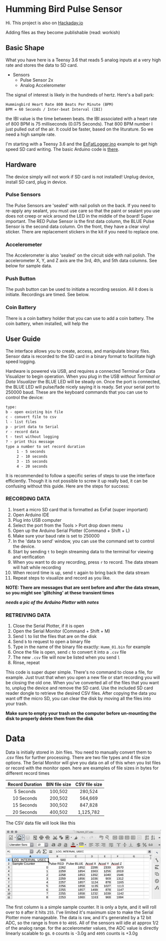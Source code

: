 # Humming Bird Pulse Sensor

Hi.
This project is also on [Hackaday.io](https://hackaday.io/project/184261-hummingbird-heartbeats)

Adding files as they become publishable (read: workish)

## Basic Shape
What you have here is a Teensy 3.6 that reads 5 analog inputs at a very high rate and stores the data to SD card. 

-	Sensors
	- Pulse Sensor 2x
	- Analog Accelerometer

The signal of interest is likely in the hundreds of hertz. Here's a ball park:

	Hummingbird Heart Rate 800 Beats Per Minute (BPM)
	BPM = 60 Seconds / Inter-beat Interval (IBI)

the IBI value is the time between beats. the IBI associated with a heart rate of 800 BPM is 75 milliseconds (0.075 Seconds). That 800 BPM number I just pulled out of the air. It could be faster, based on the liturature. So we need a high sample rate. 

I'm starting with a Teensy 3.6 and the [ExFatLogger.ino](https://github.com/greiman/SdFat/tree/master/examples/ExFatLogger) example to get high speed SD card writing. The basic Arduino code is [there](https://github.com/biomurph/DINACON_Hummingbird_Heartbeats/tree/2022/2022/Arduino/humm_beat_sensor_01).

## Hardware
The device simply will not work if SD card is not installed! Unplug device, install SD card, plug in device.

### Pulse Sensors
The Pulse Sensors are 'sealed' with nail polish on the back. If you need to re-apply any sealant, you must use care so that the paint or sealant you use does not creep or wick around the LED in the middle of the board! Super important.
The RED Pulse Sensor is the first data column, the BLUE Pulse Sensor is the second data column.
On the front, they have a clear vinyl sticker. There are replacement stickers in the kit if you need to replace one.
### Accelerometer
The Accelerometer is also 'sealed' on the circuit side with nail polish. The accelerometer X, Y, and Z axis are the 3rd, 4th, and 5th data columns. See below for sample data.
### Push Button
The push button can be used to initiate a recording session. All it does is initiate. Recordings are timed. See below.
### Coin Battery
There is a coin battery holder that you can use to add a coin battery. The coin battery, when installed, will help the 
## User Guide

The interface allows you to create, access, and manipulate binary files. Sensor data is recorded to the SD card in a binary format to facilitate high speed logging.

Hardware is powered via USB, and requires a connected Terminal or Data Visualizer to begin operation.  When you plug in the USB *without Terminal or Data Visualizer* the BLUE LED will be steady on. Once the port is connected, the BLUE LED will pulse/fade nicely saying it is ready. Set your serial port to 250000 baud. These are the keyboard commands that you can use to control the device:

	type: 
	b - open existing bin file
	c - convert file to csv
	l - list files
	p - print data to Serial
	r - record data
	t - test without logging
	? - print this message
	type a number to set record duration
		 1 - 5 seconds
		 2 - 10 seconds
		 3 - 15 seconds
		 4 - 20 seconds

It is recommended to follow a specific series of steps to use the interface efficiently. Though it is not possible to screw it up really bad, it can be confusing without this guide. Here are the steps for success:
### RECORDING DATA

1. Insert a micro SD card that is formatted as ExFat (super important)
2. Open Arduino IDE
3. Plug into USB computer
4. Select the port from the Tools > Port drop down menu
5. Open up the Arduino Serial Plotter (Command + Shift + L)
6. Make sure your baud rate is set to 250000
7. In the 'data to send' window, you can use the command set to control the device.
8. Start by sending `t` to begin streaming data to the terminal for viewing and verification
9. When you want to do any recording, press `r` to record. The data stream will halt while recording
10. When record time is up, send `t` again to bring back the data stream
11. Repeat steps to visualize and record as you like.

**NOTE: There are messages that are sent before and after the data stream, so you might see 'glitching' at these transient times**

***needs a pic of the Arduino Plotter with notes***

### RETREIVING DATA

1. Close the Serial Plotter, if it is open
2. Open the Serial Monitor (Command + Shift + M)
3. Send `l` to list the files that are on the disk
4. Send `b` to request to open a binary file
5. Type in the name of the binary file exactly: `Humm_01.bin` for example
6. Once the file is open, send `c` to convert it into a `.csv` file
7. The new `.csv` file will now be listed when you send `l`
8. Rinse, repeat

This code is super duper simple. There's no command to close a file, for example. Just trust that when you open a new file or start recording you will be closing the old one. When you've converted all of the files that you want to, unplug the device and remove the SD card. Use the included SD card reader dongle to retrieve the desired CSV files.
After copying the data you want off the micro SD, you can clear the disk by moving all the files into your trash.

**Make sure to empty your trash on the computer before un-mounting the disk to properly delete them from the disk**

# Data
Data is initially stored in .bin files. You need to manually convert them to .csv files for further processing.
There are two file types and 4 file size options. The Serial Monitor will give you data on all of this when you list files or record with the monitor open. here are examples of file sizes in bytes for different record times

Record Duration | BIN file size | CSV file size
:--------------:|:-------------:|:------------:
5 Seconds  |  100,502  |   280,524   |
10 Seconds |  200,502  |   564,669   |
15 Seconds |  300,502  |   847,828   |
20 Seconds |  400,502  |   1,125,782   |

The CSV data file will look like this

![csv screenshot](2022/CSV_Data_Sample.png)

The first column is a simple sample counter. It is only a byte, and it will roll over to `0` after it hits `255`. I've limited it's maximum size to make the Serial Plotter more manageable. The data is raw, and it's generated by a 12 bit ADC, so the range is from `0` to `4095`. All of the sensors will idle at approx 1/2 of the analog range. for the accelerometer values, the ADC value is directly linearly scalable to gs. `0` counts is -3.0g and `4095` counts is +3.0g
	


